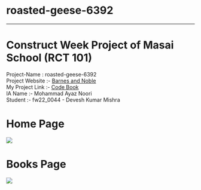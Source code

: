  <h1> roasted-geese-6392 </h1>
    <hr>
<h1>Construct Week Project of Masai School (RCT 101)</h1>
Project-Name : roasted-geese-6392 <br>
Project Website :- <a href='https://www.barnesandnoble.com/'>Barnes and Noble</a><br>
My Project Link :- <a href='https://loquacious-centaur-45f47d.netlify.app/index.html'>Code Book</a><br>
IA Name :- Mohammad Ayaz Noori<br>
Student :- fw22_0044 - Devesh Kumar Mishra<br>
<h1>Home Page</h1>


<img src='https://user-images.githubusercontent.com/94969888/213927933-3a9d290e-1617-4ed1-aa84-4ecac7389b70.png'/>
<h1>Books Page</h1>
<img src='https://user-images.githubusercontent.com/94969888/213927888-f38489ff-c161-474d-85d9-0497c080c3ac.png'/>
